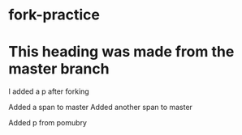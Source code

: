# fork-practice

<h1>This heading was made from the master branch</h1>
<div>
  <p>I added a p after forking</p>
</div>
<span>Added a span to master</span>
<span>Added another span to master</span>
<p>Added p from pomubry</p>
